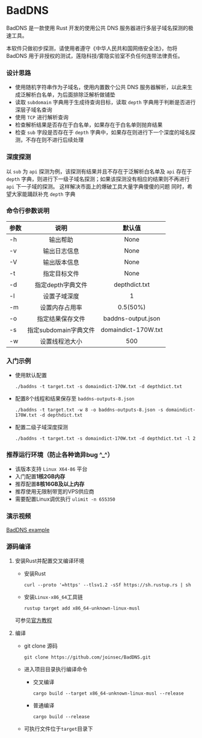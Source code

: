 # BadDNS

BadDNS 是一款使用 Rust 开发的使用公共 DNS 服务器进行多层子域名探测的极速工具。

本软件只做初步探测，请使用者遵守《中华人民共和国网络安全法》，勿将 BadDNS 用于非授权的测试，莲隐科技/雾隐实验室不负任何连带法律责任。

### 设计思路

- 使用随机字符串作为子域名，使用内置数个公共 DNS 服务器解析，以此来生成泛解析白名单，为后面排除泛解析做铺垫
- 读取 `subdomain` 字典用于生成待查询目标，读取 `depth` 字典用于判断是否进行深层子域名查询
- 使用 `TCP` 进行解析查询
- 检查解析结果是否存在于白名单，如果存在于白名单则抛弃结果
- 检查 `sub` 字段是否存在于 `depth` 字典中，如果存在则进行下一个深度的域名探测，不存在则不进行后续处理

### 深度探测

以 `sub` 为 `api` 探测为例，该探测有结果并且不存在于泛解析白名单及 `api` 存在于 `depth` 字典，则进行下一级子域名探测；如果该探测没有相应的结果则不再进行 `api` 下一子域的探测。
这样解决市面上的爆破工具大量字典傻傻的问题
同时，希望大家能踊跃补充 `depth` 字典

### 命令行参数说明

| 参数      | 说明          | 默认值|
| ------------- |:-------------:|:--------:|
| -h     | 输出帮助          | None|
| -v     | 输出日志信息      | None|
| -V     | 输出版本信息      | None|
| -t     | 指定目标文件      | None|   
| -d     | 指定depth字典文件 | depthdict.txt|
| -l     | 设置子域深度      | 1|
| -m     | 设置内存占用率    | 0.5(50%)|
| -o     | 指定结果保存文件   |baddns-output.json|
| -s     | 指定subdomain字典文件| domaindict-170W.txt|
| -w     | 设置线程池大小|500|

### 入门示例

- 使用默认配置

    `./baddns -t target.txt -s domaindict-170W.txt -d depthdict.txt`

- 配置8个线程和结果保存至 `baddns-outputs-8.json`

    `./baddns -t target.txt -w 8 -o baddns-outputs-8.json -s domaindict-170W.txt -d depthdict.txt`

- 配置二级子域深度探测

    `./baddns -t target.txt -s domaindict-170W.txt -d depthdict.txt -l 2`

### 推荐运行环境（防止各种诡异bug ^_^）

- 该版本支持 `Linux X64-86` 平台
- 入门配置**1核2GB内存**
- 推荐配置**8核16GB及以上内存**
- 推荐使用无限制带宽的VPS供应商
- 需要配置Linux调优执行 `ulimit -n 655350`

### 演示视频
[BadDNS example](https://youtu.be/OU0Sq7zt_iI)

### 源码编译

1. 安装Rust并配置交叉编译环境

    - 安装Rust 
    
        `curl --proto '=https' --tlsv1.2 -sSf https://sh.rustup.rs | sh`
    
    - 安装`Linux-x86_64`工具链
    
        `rustup target add x86_64-unknown-linux-musl`
  
   可参见[官方教程](https://www.rust-lang.org/learn/get-started)

2. 编译
    
    - git clone 源码
  
        `git clone https://github.com/joinsec/BadDNS.git`
     
    - 进入项目目录执行编译命令
    
      - 交叉编译
        
        `cargo build --target x86_64-unknown-linux-musl --release`
        
      - 普通编译
      
        `cargo build --release`
    
    - 可执行文件位于`target`目录下

        
    
